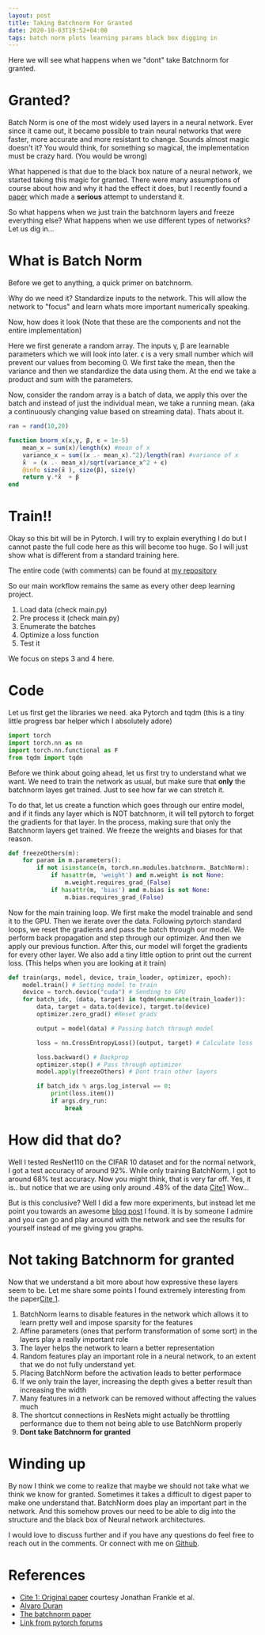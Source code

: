 ```yaml
---
layout: post
title: Taking Batchnorm For Granted
date: 2020-10-03T19:52+04:00
tags: batch norm plots learning params black box digging in 
---
```


Here we will see what happens when we "dont" take Batchnorm for granted.

# Granted?

Batch Norm is one of the most widely used layers in a neural network. Ever since it came out, it became possible to train neural networks that were faster, more accurate and more resistant to change. 
Sounds almost magic doesn't it? You would think, for something so magical, the implementation must be crazy hard. (You would be wrong)

What happened is that due to the black box nature of a neural network, we started taking this magic for granted. There were many assumptions of course about how and why it had the effect it does, but I recently found a [paper](https://arxiv.org/abs/2003.00152) which made a **serious** attempt to understand it.

So what happens when we just train the batchnorm layers and freeze everything else? What happens when we use different types of networks? 
Let us dig in...

# What is Batch Norm

Before we get to anything, a quick primer on batchnorm.

Why do we need it? Standardize inputs to the network. This will allow the network to "focus" and learn whats more important numerically speaking.

Now, how does it look (Note that these are the components and not the entire implementation)

Here we first generate a random array. The inputs γ, β are learnable parameters which we will look into later. ϵ is a very small number which will prevent our values from becoming 0.
We first take the mean, then the variance and then we standardize the data using them. At the end we take a product and sum with the parameters.

Now, consider the random array is a batch of data, we apply this over the batch and instead of just the individual mean, we take a running mean. (aka a continuously changing value based on streaming data). Thats about it.

```jl
ran = rand(10,20)

function bnorm_x(x,γ, β, ϵ = 1e-5)
    mean_x = sum(x)/length(x) #mean of x
    variance_x = sum((x .- mean_x).^2)/length(ran) #variance of x
    x̂  = (x .- mean_x)/sqrt(variance_x^2 + ϵ)
    @info size(x̂ ), size(β), size(γ)
    return γ.*x̂  + β 
end
```

# Train!!

Okay so this bit will be in Pytorch. I will try to explain everything I do but I cannot paste the full code here as this will become too huge. So I will just show what is different from a standard training here.

The entire code (with comments) can be found at [my repository](https://github.com/SubhadityaMukherjee/pytorchTutorialRepo/tree/master/BatchnormOnlyBatchnorm)

So our main workflow remains the same as every other deep learning project.
1. Load data (check main.py)
2. Pre process it (check main.py)
3. Enumerate the batches
4. Optimize a loss function
5. Test it

We focus on steps 3 and 4 here. 

# Code

Let us first get the libraries we need. aka Pytorch and tqdm (this is a tiny little progress bar helper which I absolutely adore)

```py
import torch
import torch.nn as nn
import torch.nn.functional as F
from tqdm import tqdm
```

Before we think about going ahead, let us first try to understand what we want. We need to train the network as usual, but make sure that **only** the batchnorm layes get trained. Just to see how far we can stretch it.

To do that, let us create a function which goes through our entire model, and if it finds any layer which is NOT batchnorm, it will tell pytorch to forget the gradients for that layer. In the process, making sure that only the Batchnorm layers get trained. We freeze the weights and biases for that reason.

```py
def freezeOthers(m):
    for param in m.parameters():
        if not isinstance(m, torch.nn.modules.batchnorm._BatchNorm):
            if hasattr(m, 'weight') and m.weight is not None:
                m.weight.requires_grad_(False)
            if hasattr(m, 'bias') and m.bias is not None:
                m.bias.requires_grad_(False)
```

Now for the main training loop.
We first make the model trainable and send it to the GPU. Then we iterate over the data. Following pytorch standard loops, we reset the gradients and pass the batch through our model. 
We perform back propagation and step through our optimizer.
And then we apply our previous function. After this, our model will forget the gradients for every other layer.
We also add a tiny little option to print out the current loss. (This helps when you are looking at it train)        

```py
def train(args, model, device, train_loader, optimizer, epoch):
    model.train() # Setting model to train
    device = torch.device("cuda") # Sending to GPU
    for batch_idx, (data, target) in tqdm(enumerate(train_loader)):
        data, target = data.to(device), target.to(device)
        optimizer.zero_grad() #Reset grads 

        output = model(data) # Passing batch through model

        loss = nn.CrossEntropyLoss()(output, target) # Calculate loss 

        loss.backward() # Backprop
        optimizer.step() # Pass through optimizer
        model.apply(freezeOthers) # Dont train other layers

        if batch_idx % args.log_interval == 0:
            print(loss.item())
            if args.dry_run:
                break
```

# How did that do?

Well I tested ResNet110 on the CIFAR 10 dataset and for the normal network, I got a test accuracy of around 92%. 
While only training BatchNorm, I got to around 68% test accuracy.
Now you might think, that is very far off. Yes, it is.. but notice that we are using only around .48% of the data [Cite1](https://arxiv.org/abs/2003.00152)
Wow...

But is this conclusive? Well I did a few more experiments, but instead let me point you towards an awesome [blog post](https://wandb.ai/sayakpaul/training-bn-only/reports/The-Power-of-Random-Features-of-a-CNN--VmlldzoxMTIxODA) I found. It is by someone I admire and you can go and play around with the network and see the results for yourself instead of me giving you graphs.

# Not taking Batchnorm for granted

Now that we understand a bit more about how expressive these layers seem to be. Let me share some points I found extremely interesting from the paper[Cite 1](https://arxiv.org/abs/2003.00152).

1. BatchNorm learns to disable features in the network which allows it to learn pretty well and impose sparsity for the features
2. Affine parameters (ones that perform transformation of some sort) in the layers play a really important role
3. The layer helps the network to learn a better representation
4. Random features play an important role in a neural network, to an extent that we do not fully understand yet.
5. Placing BatchNorm before the activation leads to better performace
6. If we only train the layer, increasing the depth gives a better result than increasing the width
7. Many features in a network can be removed without affecting the values much
8. The shortcut connections in ResNets might actually be throttling performance due to them not being able to use BatchNorm properly
9. **Dont take Batchnorm for granted**

# Winding up

By now I think we come to realize that maybe we should not take what we think we know for granted. Sometimes it takes a difficult to digest paper to make one understand that. 
BatchNorm does play an important part in the network. And this somehow proves our need to be able to dig into the structure and the black box of Neural network architectures. 

I would love to discuss further and if you have any questions do feel free to reach out in the comments. Or connect with me on [Github](github.com/SubhadityaMukherjee/).

# References

- [Cite 1: Original paper](https://arxiv.org/abs/2003.00152) courtesy Jonathan Frankle et al.
- [Alvaro Duran](https://medium.com/deeplearningmadeeasy/everything-you-wish-to-know-about-batchnorm-6055e07fdce2)
- [The batchnorm paper](https://arxiv.org/pdf/1502.03167.pdf)
- [Link from pytorch forums](https://discuss.pytorch.org/t/retrain-batchnorm-layer-only/61324)

